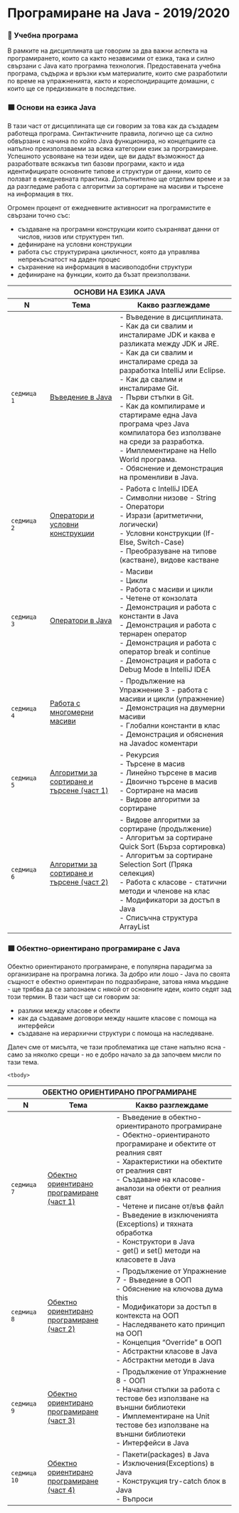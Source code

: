 # Програмиране на Java - 2019/2020

### 🚀 Учебна програма

В рамките на дисциплината ще говорим за два важни аспекта на програмирането, които са както независими от езика, така и силно свързани с Java като програмна технология. Предоставената учебна програма, съдържа и връзки към материалите, които сме разработили по време на упражненията, както и кореспондиращите домашни, с които ще се предизвикате в последствие. 

### 🟦 Основи на езика Java

В тази част от дисциплината ще си говорим за това как да създадем работеща програма. Синтактичните правила, логично ще са силно обвързани с начина по който Java функционира, но концепциите са напълно преизползваеми за всяка категории език за програмиране. Успешното усвояване на тези идеи, ще ви дадът възможност да разработвате всякакъв тип базови програми, както и ида идентифицирате основните типове и структури от данни, които се ползват в ежедневната практика. Допълнително ще отделим време и за да разгледаме работа с алгоритми за сортиране на масиви и търсене на информация в тях.

Огромен процент от ежедневните активносит на програмистите е свързани точно със: 
 - създаване на програмни конструкции които съхраняват данни от числов, низов или структурен тип.
 - дефиниране на условни конструкции
 - работа със структурирана цикличност, която да управлява непрекъснатост на даден процес
 - съхранение на информация в масивоподобни структури
 - дефиниране на функции, които да бъзат преизползвани.

<table>
    <thead>
        <tr>
            <th  colspan="3">ОСНОВИ НА ЕЗИКА JAVA</th>
        </tr>
        <tr>
            <th width="120">N</th>
            <th width="280px">Тема</th>
            <th width="610px">Какво разглеждаме</th>
        </tr>
    </thead>
    <tbody>
        <tr>
            <td><code>седмица 1</code></td>
            <td><a href="./week-01">Въведение в Java</a></td>
            <td>
              - Въведение в дисциплината. <br> 
              - Как да си свалим и инсталираме JDK и каква е разликата между JDK и JRE. <br> 
              - Как да си свалим и инсталираме среда за разработка IntelliJ или Eclipse. <br> 
              - Как да свалим и инсталираме Git. <br> 
              - Първи стъпки в Git. <br> 
              - Как да компилираме и стартираме една Java програма чрез Java компилатора без използване на среди за разработка. <br> 
              - Имплементиране на Hello World програма. <br> 
              - Обяснение и демонстрация на променливи в Java.
            </td>
        </tr>
        <tr>
            <td><code>седмица 2</code></td>
            <td><a href="./week-02">Оператори и условни конструкции</a></td>
            <td>
              - Работа с IntelliJ IDEA <br>
              - Символни низове - String <br>
              - Оператори <br>
              - Изрази (аритметични, логически) <br>
              - Условни конструкции (If-Else, Switch-Case) <br>
              - Преобразуване на типове (кастване), видове кастване
            </td>
        </tr>
        <tr>
            <td><code>седмица 3</code></td>
            <td><a href="./week-03">Оператори в Java</a></td>
            <td>
            - Масиви <br>
            - Цикли <br>
            - Работа с масиви и цикли <br>
            - Четене от конзолата <br>
            - Демонстрация и работа с константи в Java <br>
            - Демонстрация и работа с тернарен оператор <br>
            - Демонстрация и работа с оператор break и continue <br>
            - Демонстрация и работа с Debug Mode в IntelliJ IDEA
            </td>
        </tr>
        <tr>
            <td><code>седмица 4</code></td>
            <td><a href="./week-04">Работа с многомерни масиви</a></td>
            <td>
            - Продължение на Упражнение 3 - работа с масиви и цикли (упражнение) <br>
            - Демонстрация на двумерни масиви <br>
            - Глобални константи в клас <br>
            - Демонстрация и обяснения на Javadoc коментари <br>
            </td>
        </tr>
        <tr>
            <td><code>седмица 5</code></td>
            <td><a href="./week-05">Алгоритми за сортиране и търсене (част 1)</a></td>
            <td>
            - Рекурсия  <br>
            - Търсене в масив <br>
            - Линейно търсене в масив <br>
            - Двоично търсене в масив <br>
            - Сортиране на масив <br>
            - Видове алгоритми за сортиране
            </td>
        </tr>                
        <tr>
            <td><code>седмица 6</code></td>
            <td><a href="./week-06">Алгоритми за сортиране и търсене (част 2)</a></td>
            <td>
            - Видове алгоритми за сортиране (продължение) <br>
            - Алгоритъм за сортиране Quick Sort (Бърза сортировка) <br>
            - Алгоритъм за сортиране Selection Sort (Пряка селекция) <br>
            - Работа с класове - статични методи и членове на клас <br>
            - Модификатори за достъп в Java <br>
            - Списъчна структура ArrayList
            </td>
        </tr>
    <tbody>
</table>

### 🟥 Обектно-ориентирано програмиране с Java

Обектно ориентираното програмиране, е популярна парадигма за организиране на програмна логика. За добро или лошо - Java по своята същност е обектно ориентиран по подразбиране, затова няма мърдане - ще трябва да се запознаем с някой от основните идеи, които седят зад този термин. В тази част ще си говорим за:
- разлики между класове и обекти
- как да създаваме договори между нашите класове с помоща на интерфейси
- създаване на иерархични структури с помоща на наследяване.

Далеч сме от мисълта, че тази проблематика ще стане напълно ясна - само за няколко срещи - но е добро начало за да започвем мисли по тази тема. 

<table>
    <thead>
        <tr>
            <th  colspan="3">ОБЕКТНО ОРИЕНТИРАНО ПРОГРАМИРАНЕ</th>
        </tr>
        <tr>
            <th width="120">N</th>
            <th width="280px">Тема</th>
            <th width="610px">Какво разглеждаме</th>
        </tr>
    </thead>
    <tbody>
        <tr>
            <td><code>седмица 7</code></td>
            <td><a href="./week-07">Обектно ориентирано програмиране (част 1)</a></td>
            <td>
            - Въведение в обектно-ориентираното програмиране <br>
            - Обектно-ориентираното програмиране и обектите от реалния свят <br>
            - Характеристики на обектите от реалния свят <br>
            - Създаване на класове-аналози на обекти от реалния свят <br>
            - Четене и писане от/във файл <br>
            - Въведение в изключенията (Exceptions) и тяхната обработка <br>
            - Конструктори в Java <br>
            - get() и set() методи на класовете в Java
            </td>
        </tr>
        <tr>
            <td><code>седмица 8</code></td>
            <td><a href="./week-08">Обектно ориентирано програмиране (част 2)</a></td>
            <td>
            - Продължение от Упражнение 7 - Въведение в ООП  <br>
            - Обяснение на ключова дума this <br>
            - Модификатори за достъп в контекста на ООП <br>
            - Наследяването като принцип на ООП <br>
            - Концепция “Override” в ООП <br>
            - Абстрактни класове в Java <br>
            - Абстрактни методи в Java
            </td>
        </tr>
        <tr>
            <td><code>седмица 9</code></td>
            <td><a href="./week-09">Обектно ориентирано програмиране (част 3)</a></td>
            <td>
            - Продължение от Упражнение 8 - ООП <br>
            - Начални стъпки за работа с тестове без използване на външни библиотеки <br>
            - Имплементиране на Unit тестове без използване на външни библиотеки <br>
            - Интерфейси в Java
            </td>
        </tr>
        <tr>
            <td><code>седмица 10</code></td>
            <td><a href="./week-10">Обектно ориентирано програмиране (част 4)</a></td>
            <td>
            - Пакети(packages) в Java <br>
            - Изключения(Exceptions) в Java <br>
            - Конструкция try-catch блок в Java <br>
            - Въпроси
            </td>
        </tr>

    <tbody>
</table>
